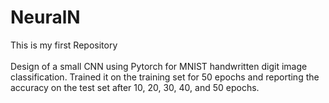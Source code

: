 # NeuralN
This is my first Repository <br> <br>
Design of a small CNN using Pytorch for MNIST handwritten digit image classification. Trained it on the training set for 50 epochs and reporting the accuracy on the test set after 10, 20, 30, 40, and 50 epochs.
